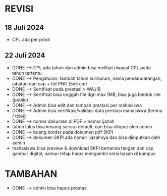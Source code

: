 # REVISI

## 18 Juli 2024
- CPL ada per prodi

## 22 Juli 2024
- DONE --> CPL ada tahun dan admin bisa melihat riwayat CPL pada tahun tertentu
- DONE --> Pengaturan: tambah tahun kurikulum, nama pendandatangan, jabatan dan cap + ttd PNG (5x5 cm)
- DONE --> Sertifikat pada prestasi > WAJIB
- DONE --> Sertifikat bisa unggah file dgn max 1MB, bisa juga bentuk link (public)
- DONE --> Admin bisa edit dan tambah prestasi per mahasiswa
- DONE --> Admin bisa verifikasi/validasi data prestasi mahasiswa (terima / tolak)
- DONE --> nomor dokumen di PDF = nomor ijazah 
- tahun lulus bisa kosong secara default, dan bisa diinput oleh admin
- DONE --> buang border pada dokumen pdf SKPI
- DONE --> dokumen SKPI ada nomor ijazahnya dan bisa diinputkan oleh admin
- mahasiswa bisa preview & download SKPI bertanda tangan dan cap gambar digital, namun tetap harus mengambil versi basah di kampus

# TAMBAHAN
- DONE --> admin bisa hapus prestasi
